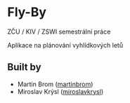 # Fly-By

ZČU / KIV / ZSWI semestrální práce

Aplikace na plánování vyhlídkových letů

## Built by
* Martin Brom ([martinbrom](https://www.github.com/martinbrom))
* Miroslav Krýsl ([miroslavkrysl](https://www.github.com/miroslavkrysl))
